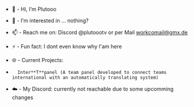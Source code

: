 - 👋 - Hi, I’m Plutooo
- 👀 - I’m interested in ... nothing?
- 📫 - Reach me on: Discord @plutoootv or per Mail workcomail@gmx.de
  
- ⚡ - Fun fact: I dont even know why I'am here

- 🌐 - Current Projects:
-       Inter**T**panel (A team panel developed to connect teams international with an automatically translating system)

- ☁️ - My Discord: currently not reachable due to some upcomming changes
<!---
plutooo-gh/plutooo-gh is a ✨ special ✨ repository because its `README.md` (this file) appears on your GitHub profile.
You can click the Preview link to take a look at your changes.
--->
